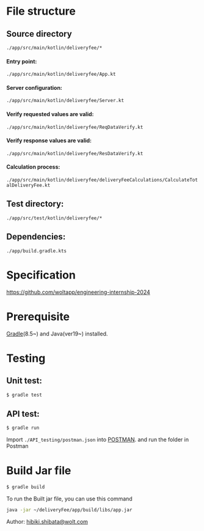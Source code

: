 # File structure
## Source directory
`./app/src/main/kotlin/deliveryfee/*`
#### Entry point: 
`./app/src/main/kotlin/deliveryfee/App.kt`
#### Server configuration: 
`./app/src/main/kotlin/deliveryfee/Server.kt`
#### Verify requested values are valid:
`./app/src/main/kotlin/deliveryfee/ReqDataVerify.kt`
#### Verify response values are valid:
`./app/src/main/kotlin/deliveryfee/ResDataVerify.kt`
#### Calculation process:
`./app/src/main/kotlin/deliveryfee/deliveryFeeCalculations/CalculateTotalDeliveryFee.kt`

## Test directory:
`./app/src/test/kotlin/deliveryfee/*`

## Dependencies:
`./app/build.gradle.kts`

# Specification
https://github.com/woltapp/engineering-internship-2024

# Prerequisite
[Gradle](https://gradle.org/)(8.5~) and Java(ver19~) installed.

# Testing
## Unit test: 
```bash
$ gradle test
```
## API test:
```bash
$ gradle run
```
Import `./API_testing/postman.json` into [POSTMAN](https://www.postman.com/).
and run the folder in Postman

# Build Jar file
```bash
$ gradle build
```
To run the Built jar file, you can use this command
```bash
java -jar ~/deliveryFee/app/build/libs/app.jar
```

Author: hibiki.shibata@wolt.com
